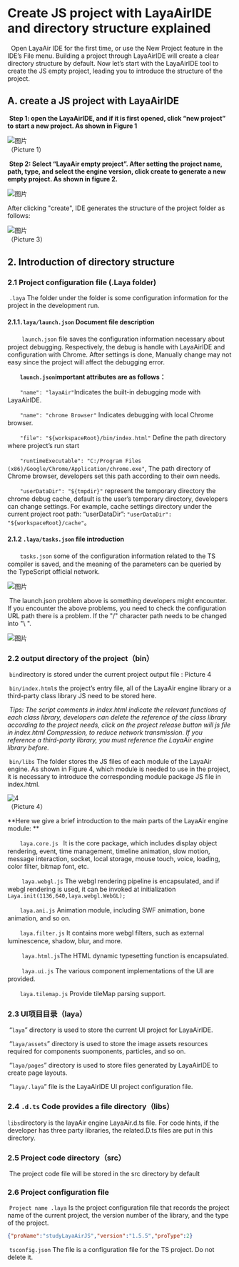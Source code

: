 # Create JS project with LayaAirIDE and directory structure explained

 

​      ​ Open LayaAir IDE for the first time, or use the New Project feature in the IDE’s File menu. Building a project through LayaAirIDE will create a clear directory structure by default. Now let’s start with the LayaAirIDE tool to create the JS empty project, leading you to introduce the structure of the project.



## A. create a JS project with LayaAirIDE

​    **Step 1: open the LayaAirIDE, and if it is first opened, click “new project” to start a new project. As shown in Figure 1**

![图片](1.jpg) <br />（Picture 1）



​    **Step 2: Select “LayaAir empty project”. After setting the project name, path, type, and select the engine version, click create to generate a new empty project. As shown in figure 2.**


![图片](2.jpg) <br />

After clicking "create", IDE generates the structure of the project folder as follows:

![图片](3.jpg)<br />（Picture 3）



## 2. Introduction of directory structure

### 2.1 Project configuration file (.Laya folder)

​    `.laya` The folder under the folder is some configuration information for the project in the development run.

#### 2.1.1`.laya/launch.json` Document file description

　　 `launch.json` file saves the configuration information necessary about project debugging. Respectively, the debug is handle with LayaAirIDE and configuration with Chrome. After settings is done, Manually change may not easy since the project will affect the debugging error.

　　**`launch.json`important attributes are as follows：**

　　`"name": "layaAir"`Indicates the built-in debugging mode with LayaAirIDE.

　　`"name": "chrome Browser"`  Indicates debugging with local Chrome browser.

　　`"file": "${workspaceRoot}/bin/index.html"` Define the path directory where project’s run start

　　`"runtimeExecutable": "C:/Program Files (x86)/Google/Chrome/Application/chrome.exe"`, The path directory of Chrome browser, developers set this path according to their own needs.

　　`"userDataDir": "${tmpdir}"`  represent the temporary directory the chrome debug cache, default is the user’s temporary directory, developers can change settings. For example, cache settings directory under the current project root path: “userDataDir”: `"userDataDir": "${workspaceRoot}/cache"`。

#### 2.1.2  `.laya/tasks.json` file introduction

　　`tasks.json` some of the configuration information related to the TS compiler is saved, and the meaning of the parameters can be queried by the TypeScript official network.



![图片](http://ldc.layabox.com/uploadfile/image/20161230/1483085141436949.png)

​    The launch.json problem above is something developers might encounter. If you encounter the above problems, you need to check the configuration URL path there is a problem. If the "/" character path needs to be changed into "\ \".

![图片](http://ldc.layabox.com/uploadfile/image/20161230/1483084947914795.png)

### 

### 2.2 output directory of the project（bin）

​    `bin`directory is stored under the current project output file : Picture 4

​    `bin/index.html`s the project’s entry file, all of the LayaAir engine library or a third-party class library JS need to be stored here.

​    *Tips: The script comments in index.html indicate the relevant functions of each class library, developers can delete the reference of the class library according to the project needs, click on the project release button will js file in index.html Compression, to reduce network transmission. If you reference a third-party library, you must reference the LayaAir engine library before.*

​    `bin/libs` The folder stores the JS files of each module of the LayaAir engine. As shown in Figure 4, which module is needed to use in the project, it is necessary to introduce the corresponding module package JS file in index.html.

![4](4.jpg) <br />（Picture 4）

**Here we give a brief introduction to the main parts of the LayaAir engine module: **

　　`laya.core.js ` It is the core package, which includes display object rendering, event, time management, timeline animation, slow motion, message interaction, socket, local storage, mouse touch, voice, loading, color filter, bitmap font, etc.

　　 `laya.webgl.js` The webgl rendering pipeline is encapsulated, and if webgl rendering is used, it can be invoked at initialization `Laya.init(1136,640,laya.webgl.WebGL);` 

　　`laya.ani.js` Animation module, including SWF animation, bone animation, and so on.

　　`laya.filter.js`  It contains more webgl filters, such as external luminescence, shadow, blur, and more.

　　 `laya.html.js`The HTML dynamic typesetting function is encapsulated.

　　 `laya.ui.js`  The various component implementations of the UI are provided.

　　`laya.tilemap.js` Provide tileMap parsing support.




### 2.3 UI项目目录（laya）

​     “`laya`” directory is used to store the current UI project for LayaAirIDE.

​    “`laya/assets`” directory is used to store the image assets resources required for components suomponents, particles, and so on.

​    “`laya/pages`” directory is used to store files generated by LayaAirIDE to create page layouts.

​    “`laya/.laya`”  file is the LayaAirIDE UI project configuration file.



### 2.4 `.d.ts` Code provides a file directory（libs）

 `libs`directory is the layaAir engine LayaAir.d.ts file. For code hints, if the developer has three party libraries, the related.D.ts files are put in this directory.



### 2.5 Project code directory（src）

​    The project code file will be stored in the src directory by default

 

### 2.6 Project configuration file

​    `Project name .laya`  Is the project configuration file that records the project name of the current project, the version number of the library, and the type of the project.

```json
{"proName":"studyLayaAirJS","version":"1.5.5","proType":2}
```
​    `tsconfig.json`  The file is a configuration file for the TS project. Do not delete it.